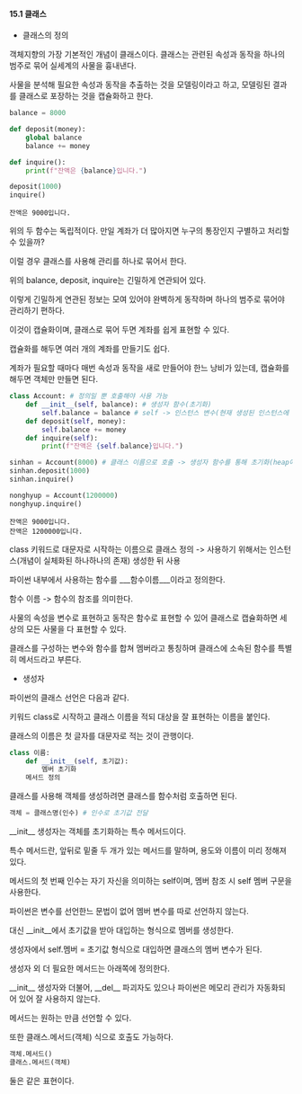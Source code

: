 #### 15.1 클래스



- 클래스의 정의



객체지향의 가장 기본적인 개념이 클래스이다. 클래스는 관련된 속성과 동작을 하나의 범주로 묶어 실세계의 사물을 흉내낸다.

사물을 분석해 필요한 속성과 동작을 추출하는 것을 모델링이라고 하고, 모델링된 결과를 클래스로 포장하는 것을 캡슐화하고 한다.

```python
balance = 8000

def deposit(money):
    global balance
    balance += money

def inquire():
    print(f"잔액은 {balance}입니다.")

deposit(1000)
inquire()
```

```
잔액은 9000입니다.
```

위의 두 함수는 독립적이다. 만일 계좌가 더 많아지면 누구의 통장인지 구별하고 처리할 수 있을까?

이럴 경우 클래스를 사용해 관리를 하나로 묶어서 한다.

위의 balance, deposit, inquire는 긴밀하게 연관되어 있다.

이렇게 긴밀하게 연관된 정보는 모여 있어야 완벽하게 동작하며 하나의 범주로 묶어야 관리하기 편하다.

이것이 캡슐화이며, 클래스로 묶어 두면 계좌를 쉽게 표현할 수 있다.

캡슐화를 해두면 여러 개의 계좌를 만들기도 쉽다.

계좌가 필요할 때마다 매번 속성과 동작을 새로 만들어야 한느 낭비가 있는데, 캡슐화를 해두면 객체만 만들면 된다.

```python
class Account: # 정의일 뿐 호출해야 사용 가능
    def __init__(self, balance): # 생성자 함수(초기화)
        self.balance = balance # self -> 인스턴스 변수(현재 생성된 인스턴스에 대한 참조, 지금의 인스턴스가 누구냐에 따라 달라짐)
    def deposit(self, money):
        self.balance += money
    def inquire(self):
        print(f"잔액은 {self.balance}입니다.")

sinhan = Account(8000) # 클래스 이름으로 호출 -> 생성자 함수를 통해 초기화(heap에 메모리 잡힘)
sinhan.deposit(1000)
sinhan.inquire()

nonghyup = Account(1200000)
nonghyup.inquire()
```

```
잔액은 9000입니다.
잔액은 1200000입니다.
```

class 키워드로 대문자로 시작하는 이름으로 클래스 정의 -> 사용하기 위해서는 인스턴스(개념이 실체화된 하나하나의 존재) 생성한 뒤 사용

파이썬 내부에서 사용하는 함수를 \_\__함수이름\_\__이라고 정의한다.

함수 이름 -> 함수의 참조를 의미한다.

사물의 속성을 변수로 표현하고 동작은 함수로 표현할 수 있어 클래스로 캡슐화하면 세상의 모든 사물을 다 표현할 수 있다. 

클래스를 구성하는 변수와 함수를 합쳐 멤버라고 통칭하며 클래스에 소속된 함수를 특별히 메서드라고 부른다.



- 생성자



파이썬의 클래스 선언은 다음과 같다.

키워드 class로 시작하고 클래스 이름을 적되 대상을 잘 표현하는 이름을 붙인다.

클래스의 이름은 첫 글자를 대문자로 적는 것이 관행이다.

```python
class 이름:
	def __init__(self, 초기값):
		멤버 초기화
	메서드 정의
```

클래스를 사용해 객체를 생성하려면 클래스를 함수처럼 호출하면 된다.

```python
객체 = 클래스명(인수) # 인수로 초기값 전달
```

\_\_init\_\_ 생성자는 객체를 초기화하는 특수 메서드이다.

특수 메서드란, 앞뒤로 밑줄 두 개가 있는 메서드를 말하며, 용도와 이름이 미리 정해져 있다.

메서드의 첫 번째 인수는 자기 자신을 의미하는 self이며, 멤버 참조 시 self 멤버 구문을 사용한다.

파이썬은 변수를 선언한느 문법이 없어 멤버 변수를 따로 선언하지 않는다.

대신 \_\_init\_\_에서 초기값을 받아 대입하는 형식으로 멤버를 생성한다.

생성자에서 self.멤버 = 초기값 형식으로 대입하면 클래스의 멤버 변수가 된다.

생성자 외 더 필요한 메서드는 아래쪽에 정의한다.

\_\_init\_\_ 생성자와 더불어, \_\_del\_\_ 파괴자도 있으나 파이썬은 메모리 관리가 자동화되어 있어 잘 사용하지 않는다.

메서드는 원하는 만큼 선언할 수 있다.

또한 클래스.메서드(객체) 식으로 호출도 가능하다.

```python
객체.메서드()
클래스.메서드(객체)
```

둘은 같은 표현이다.

